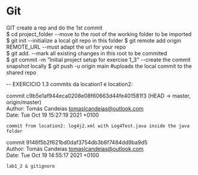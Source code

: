 # Git

GIT create a rep and do the 1st commit  
$ cd project_folder 						                --move to the root of the working folder to be imported    
$ git init 							                        --initialize a local git repo in this folder 
$ git remote add origin REMOTE_URL 				            --must adapt the url for your repo   
$ git add.   							                    --mark all existing changes in this root to be commited   
$ git commit -m "Initial project setup for exercise 1_3" 	--create the commit snapshot locally $ git push -u origin main #uploads the local commit to the shared repo  

--
EXERCICIO 1.3 commits da location1 e location2:  

commit c9b5e1af944eca0208e08f60663d44fe401581f3 (HEAD -> master, origin/master)  
Author: Tomás Candeias <tomaslcandeias@outlook.com>  
Date:   Tue Oct 19 15:27:19 2021 +0100  

    commit from location2: log4j2.xml with Log4Test.java inside the java folder  

commit 9146f5b2f621bd0daf3754db3b6f7484dd9ba9d5  
Author: Tomás Candeias <tomaslcandeias@outlook.com>  
Date:   Tue Oct 19 14:55:17 2021 +0100  

    lab1_2 & gitignore  


